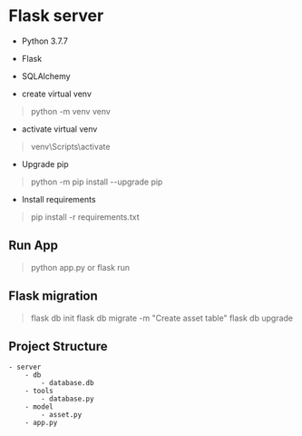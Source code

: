 # Flask server 
- Python 3.7.7
- Flask
- SQLAlchemy

- create virtual venv
> python -m venv venv

- activate virtual venv
> venv\Scripts\activate

- Upgrade pip
> python -m pip install --upgrade pip

- Install requirements
> pip install -r requirements.txt

## Run App
>python app.py
or
> flask run

## Flask migration
> flask db init
> flask db migrate -m "Create asset table"
> flask db upgrade


## Project Structure
~~~~
- server
    - db
        - database.db
    - tools
        - database.py
    - model
        - asset.py
    - app.py

~~~~
